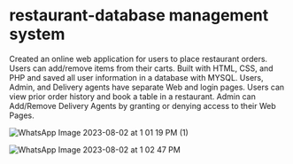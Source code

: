 # restaurant-database management system

Created an online web application for users to place restaurant orders.
 Users can add/remove items from their carts.
 Built with HTML, CSS, and PHP and saved all user information in a database with MYSQL. 
 Users, Admin, and Delivery agents have separate Web and login pages.
 Users can view prior order history and book a table in a restaurant.
 Admin can Add/Remove Delivery Agents by granting or denying access to their Web Pages.



 



![WhatsApp Image 2023-08-02 at 1 01 19 PM (1)](https://github.com/Shashivardhan7100/restaurant-database/assets/106879288/bce7ae1d-8de8-42e8-9f37-2b91c205a57a)








![WhatsApp Image 2023-08-02 at 1 02 47 PM](https://github.com/Shashivardhan7100/restaurant-database/assets/106879288/25967b03-95ff-4f87-ac50-39b44b72ad00)
